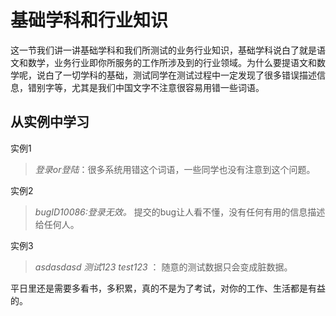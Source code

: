 # 基础学科和行业知识

这一节我们讲一讲基础学科和我们所测试的业务行业知识，基础学科说白了就是语文和数学，业务行业即你所服务的工作所涉及到的行业领域。为什么要提语文和数学呢，说白了一切学科的基础，测试同学在测试过程中一定发现了很多错误描述信息，错别字等，尤其是我们中国文字不注意很容易用错一些词语。

## 从实例中学习
实例1
> _登录or登陆_：很多系统用错这个词语，一些同学也没有注意到这个问题。

实例2
> _bugID10086:登录无效。_ 提交的bug让人看不懂，没有任何有用的信息描述给任何人。

实例3
> _asdasdasd 测试123 test123_ ： 随意的测试数据只会变成脏数据。

平日里还是需要多看书，多积累，真的不是为了考试，对你的工作、生活都是有益的。
